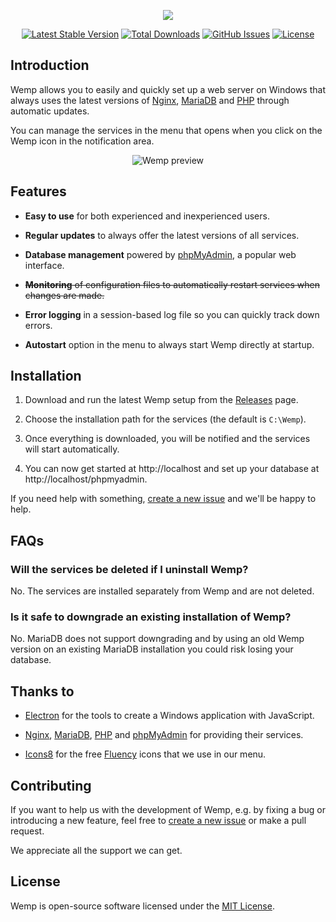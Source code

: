 <p align="center"><img src="https://user-images.githubusercontent.com/69470382/125867402-6a8af134-1e03-4d98-b1df-c347a2849c4e.png"></p>

<p align="center">
<a href="https://github.com/electronfriends/wemp/releases/latest"><img src="https://img.shields.io/github/v/release/electronfriends/wemp.svg?style=flat-square" alt="Latest Stable Version"></a>
<a href="https://github.com/electronfriends/wemp/releases"><img src="https://img.shields.io/github/downloads/electronfriends/wemp/total.svg?style=flat-square" alt="Total Downloads"></a>
<a href="https://github.com/electronfriends/wemp/issues"><img src="https://img.shields.io/github/issues/electronfriends/wemp.svg?style=flat-square" alt="GitHub Issues"></a>
<a href="LICENSE"><img src="https://img.shields.io/github/license/electronfriends/wemp.svg?style=flat-square" alt="License"></a>
</p>

## Introduction

Wemp allows you to easily and quickly set up a web server on Windows that always uses the latest versions of [Nginx](https://nginx.org), [MariaDB](https://mariadb.org) and [PHP](https://php.net) through automatic updates.

You can manage the services in the menu that opens when you click on the Wemp icon in the notification area.

<p align="center"><img src="https://github.com/electronfriends/wemp/assets/69470382/ef05b121-1b4d-4a9e-aedd-35961e666d78" alt="Wemp preview"></p>

## Features

- **Easy to use** for both experienced and inexperienced users.

- **Regular updates** to always offer the latest versions of all services.

- **Database management** powered by [phpMyAdmin](https://www.phpmyadmin.net), a popular web interface.

- ~~**Monitoring** of configuration files to automatically restart services when changes are made.~~

- **Error logging** in a session-based log file so you can quickly track down errors.

- **Autostart** option in the menu to always start Wemp directly at startup.

## Installation

1. Download and run the latest Wemp setup from the [Releases](https://github.com/electronfriends/wemp/releases/latest) page.

2. Choose the installation path for the services (the default is `C:\Wemp`).

3. Once everything is downloaded, you will be notified and the services will start automatically.

4. You can now get started at http://localhost and set up your database at http://localhost/phpmyadmin.

If you need help with something, [create a new issue](https://github.com/electronfriends/wemp/issues/new) and we'll be happy to help.

## FAQs

### Will the services be deleted if I uninstall Wemp?

No. The services are installed separately from Wemp and are not deleted.

### Is it safe to downgrade an existing installation of Wemp?

No. MariaDB does not support downgrading and by using an old Wemp version on an existing MariaDB installation you could risk losing your database.

## Thanks to

- [Electron](https://www.electronjs.org) for the tools to create a Windows application with JavaScript.

- [Nginx](https://nginx.org), [MariaDB](https://mariadb.org), [PHP](https://php.net) and [phpMyAdmin](https://www.phpmyadmin.net) for providing their services.

- [Icons8](https://icons8.com) for the free [Fluency](https://icons8.com/icons/fluency) icons that we use in our menu.

## Contributing

If you want to help us with the development of Wemp, e.g. by fixing a bug or introducing a new feature, feel free to [create a new issue](https://github.com/electronfriends/wemp/issues/new) or make a pull request.

We appreciate all the support we can get.

## License

Wemp is open-source software licensed under the [MIT License](LICENSE).
